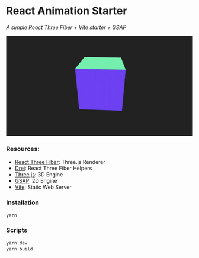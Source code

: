 # React Animation Starter

_A simple React Three Fiber + Vite starter + GSAP_

![Preview](/public/preview.gif)

### Resources:

- [React Three Fiber](https://docs.pmnd.rs/react-three-fiber/): Three.js Renderer
- [Drei](https://github.com/pmndrs/drei): React Three Fiber Helpers
- [Three.js](https://threejs.org/docs/index.html#manual/en/introduction/Creating-a-scene): 3D Engine
- [GSAP](https://greensock.com/docs/): 2D Engine
- [Vite](https://vitejs.dev/guide/): Static Web Server

### Installation

```
yarn
```

### Scripts

```
yarn dev
yarn build
```
